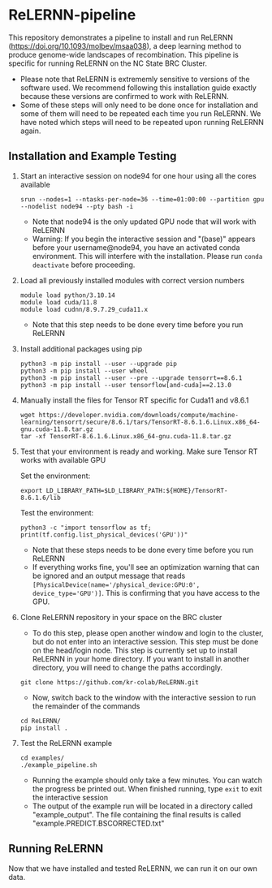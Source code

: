# ReLERNN-pipeline
This repository demonstrates a pipeline to install and run ReLERNN (https://doi.org/10.1093/molbev/msaa038), a deep learning method to produce genome-wide landscapes of recombination. This pipeline is specific for running ReLERNN on the NC State BRC Cluster. 

* Please note that ReLERNN is extrememly sensitive to versions of the software used. We recommend following this installation guide exactly because these versions are confirmed to work with ReLERNN.
* Some of these steps will only need to be done once for installation and some of them will need to be repeated each time you run ReLERNN. We have noted which steps will need to be repeated upon running ReLERNN again. 

## Installation and Example Testing
1. Start an interactive session on node94 for one hour using all the cores available 
   ```
   srun --nodes=1 --ntasks-per-node=36 --time=01:00:00 --partition gpu --nodelist node94 --pty bash -i
   ```
    * Note that node94 is the only updated GPU node that will work with ReLERNN
    * Warning: If you begin the interactive session and "(base)" appears before your username@node94, you have an activated conda environment. This will interfere with the installation. Please run ```conda deactivate``` before proceeding.
    
2. Load all previously installed modules with correct version numbers
    ```
    module load python/3.10.14
    module load cuda/11.8
    module load cudnn/8.9.7.29_cuda11.x
    ```
    * Note that this step needs to be done every time before you run ReLERNN
      
3. Install additional packages using pip
    ```
    python3 -m pip install --user --upgrade pip
    python3 -m pip install --user wheel
    python3 -m pip install --user --pre --upgrade tensorrt==8.6.1
    python3 -m pip install --user tensorflow[and-cuda]==2.13.0
    ```
4. Manually install the files for Tensor RT specific for Cuda11 and v8.6.1
    ```
    wget https://developer.nvidia.com/downloads/compute/machine-learning/tensorrt/secure/8.6.1/tars/TensorRT-8.6.1.6.Linux.x86_64-gnu.cuda-11.8.tar.gz
    tar -xf TensorRT-8.6.1.6.Linux.x86_64-gnu.cuda-11.8.tar.gz
    ```
5. Test that your environment is ready and working. Make sure Tensor RT works with available GPU

    Set the environment:
    ```
    export LD_LIBRARY_PATH=$LD_LIBRARY_PATH:${HOME}/TensorRT-8.6.1.6/lib
    ```
    Test the environment:
    ```
    python3 -c "import tensorflow as tf; print(tf.config.list_physical_devices('GPU'))"
    ```
    * Note that these steps needs to be done every time before you run ReLERNN
    * If everything works fine, you'll see an optimization warning that can be ignored and an output message that reads `[PhysicalDevice(name='/physical_device:GPU:0', device_type='GPU')]`. This is confirming that you have access to the GPU. 
      
6. Clone ReLERNN repository in your space on the BRC cluster
      * To do this step, please open another window and login to the cluster, but do not enter into an interactive session. This step must be done on the head/login node. This step is currently set up to install ReLERNN in your home directory. If you want to install in another directory, you will need to change the paths accordingly.

      ```
      git clone https://github.com/kr-colab/ReLERNN.git
      ```
      
      * Now, switch back to the window with the interactive session to run the remainder of the commands
      ```
      cd ReLERNN/
      pip install .
      ```
7. Test the ReLERNN example
      ```
      cd examples/
      ./example_pipeline.sh
      ```
      * Running the example should only take a few minutes. You can watch the progress be printed out. When finished running, type ```exit``` to exit the interactive session
      * The output of the example run will be located in a directory called "example_output". The file containing the final results is called "example.PREDICT.BSCORRECTED.txt"

## Running ReLERNN
Now that we have installed and tested ReLERNN, we can run it on our own data. 
